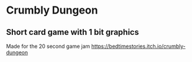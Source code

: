 # Crumbly Dungeon
Short card game with 1 bit graphics
-------------------------------------------------------
Made for the 20 second game jam https://bedtimestories.itch.io/crumbly-dungeon
